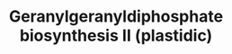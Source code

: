 ---
authors:
- Anwesha
- Eweitz
description: Developed by Gramene.org  Source:[http://plantreactome.gramene.org/ Plant
  Reactome].
last-edited: 2021-05-26
organisms:
- Oryza sativa
redirect_from:
- /index.php/Pathway:WP2976
- /instance/WP2976
revision: null
schema-jsonld:
- '@context': https://schema.org/
  '@id': https://wikipathways.github.io/pathways/WP2976.html
  '@type': Dataset
  creator:
    '@type': Organization
    name: WikiPathways
  description: Developed by Gramene.org  Source:[http://plantreactome.gramene.org/
    Plant Reactome].
  keywords:
  - (2E,6E)-farnesyl
  - 1-carboxyvinyltransferase
  - 3-phosphoshikimate
  - DMAPP
  - FAPP
  - GPP
  - IPPP
  - PPi
  - dimethylallyltranstransferase
  - diphosphate
  - diphosphate synthase
  - geranylgeranyl
  license: CC0
  name: Geranylgeranyldiphosphate biosynthesis II (plastidic)
seo: CreativeWork
title: Geranylgeranyldiphosphate biosynthesis II (plastidic)
wpid: WP2976
---